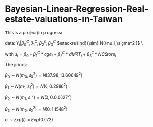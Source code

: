 # Bayesian-Linear-Regression-Real-estate-valuations-in-Taiwan

This is a project(in progress)


$\text{data: }$ $Y_i | \beta_0^C, \beta_1^C, \beta_2^C, \beta_3^C$  $\stackrel{ind}{\sim} N(\mu_i,\sigma^2 )$ \\


$\text{ with }$ $\mu_i = \beta_0 + \beta_1^C*age_i + \beta_2^C*dMRT_i + \beta_3^C*NCStore_i$

The priors:


$\beta_0 \sim N(m_0, s_0^2) = N(37.98,13.60649^2 )$

$\beta_1 \sim N(m_1, s_1^2) =  N(0, 0.2986^2)$

$\beta_2 \sim N(m_1, s_1^2) =  N(0, 0.0.0027^2)$


$\beta_3 \sim N(m_3, s_3^2) =  N(0, 1.1548^2)$


$\sigma \sim Exp(l) = Exp(0.073)$

